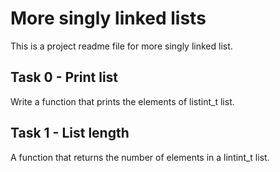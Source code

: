 # More singly linked lists
This is a project readme file for more singly linked list.

## Task 0 - Print list
Write a function that prints the elements of listint_t list.

## Task 1 - List length
A function that returns the number of elements in a lintint_t list.

